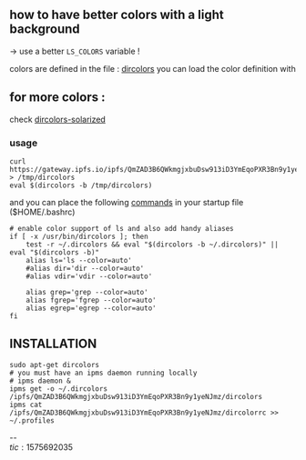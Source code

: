 ## how to have better colors with a light background

-> use a better ```LS_COLORS``` variable !

colors are defined in the file : [dircolors][1]
you can load the color definition with 

## for more colors :

check [dircolors-solarized][3]

### usage
```
curl https://gateway.ipfs.io/ipfs/QmZAD3B6QWkmgjxbuDsw913iD3YmEqoPXR3Bn9y1yeNJmz/dircolors > /tmp/dircolors
eval $(dircolors -b /tmp/dircolors)
```

and you can place the following [commands][2] in your startup file ($HOME/.bashrc)

```
# enable color support of ls and also add handy aliases
if [ -x /usr/bin/dircolors ]; then
    test -r ~/.dircolors && eval "$(dircolors -b ~/.dircolors)" || eval "$(dircolors -b)"
    alias ls='ls --color=auto'
    #alias dir='dir --color=auto'
    #alias vdir='vdir --color=auto'

    alias grep='grep --color=auto'
    alias fgrep='fgrep --color=auto'
    alias egrep='egrep --color=auto'
fi
```


## INSTALLATION

```
sudo apt-get dircolors
# you must have an ipms daemon running locally
# ipms daemon &
ipms get -o ~/.dircolors /ipfs/QmZAD3B6QWkmgjxbuDsw913iD3YmEqoPXR3Bn9y1yeNJmz/dircolors
ipms cat /ipfs/QmZAD3B6QWkmgjxbuDsw913iD3YmEqoPXR3Bn9y1yeNJmz/dircolorrc >> ~/.profiles
```

--&nbsp;<br>
$tic: 1575692035$


[1]: dircolors
[2]: dircolorrc
[3]: https://github.com/seebi/dircolors-solarized
[4]: https://github.com/trapd00r/LS_COLORS
